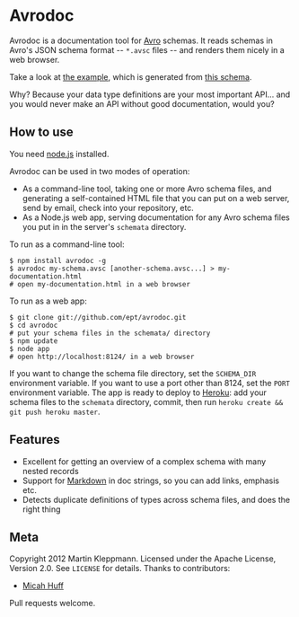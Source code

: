 Avrodoc
=======

Avrodoc is a documentation tool for [Avro](http://avro.apache.org/) schemas. It reads schemas in
Avro's JSON schema format -- `*.avsc` files -- and renders them nicely in a web browser.

Take a look at [the example](http://avrodoc.herokuapp.com/#/), which is generated from
[this schema](https://github.com/ept/avrodoc/blob/master/schemata/example.avsc).

Why? Because your data type definitions are your most important API... and you would never make an
API without good documentation, would you?


How to use
----------

You need [node.js](http://nodejs.org/) installed.

Avrodoc can be used in two modes of operation:

* As a command-line tool, taking one or more Avro schema files, and generating a self-contained HTML
  file that you can put on a web server, send by email, check into your repository, etc.
* As a Node.js web app, serving documentation for any Avro schema files you put in in the server's
  `schemata` directory.

To run as a command-line tool:

    $ npm install avrodoc -g
    $ avrodoc my-schema.avsc [another-schema.avsc...] > my-documentation.html
    # open my-documentation.html in a web browser

To run as a web app:

    $ git clone git://github.com/ept/avrodoc.git
    $ cd avrodoc
    # put your schema files in the schemata/ directory
    $ npm update
    $ node app
    # open http://localhost:8124/ in a web browser

If you want to change the schema file directory, set the `SCHEMA_DIR` environment variable. If you
want to use a port other than 8124, set the `PORT` environment variable. The app is ready to deploy
to [Heroku](http://www.heroku.com/): add your schema files to the `schemata` directory, commit,
then run `heroku create && git push heroku master`.


Features
--------

* Excellent for getting an overview of a complex schema with many nested records
* Support for [Markdown](http://daringfireball.net/projects/markdown/syntax) in doc strings, so you
  can add links, emphasis etc.
* Detects duplicate definitions of types across schema files, and does the right thing


Meta
----

Copyright 2012 Martin Kleppmann. Licensed under the Apache License, Version 2.0.
See `LICENSE` for details. Thanks to contributors:

* [Micah Huff](https://github.com/mphuff)

Pull requests welcome.
